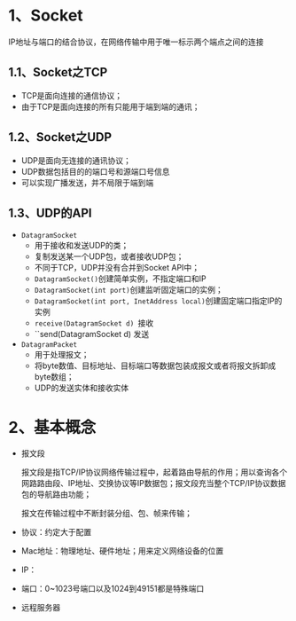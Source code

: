 
# 1、Socket

IP地址与端口的结合协议，在网络传输中用于唯一标示两个端点之间的连接

## 1.1、Socket之TCP

- TCP是面向连接的通信协议；
- 由于TCP是面向连接的所有只能用于端到端的通讯；

## 1.2、Socket之UDP

- UDP是面向无连接的通讯协议；
- UDP数据包括目的的端口号和源端口号信息
- 可以实现广播发送，并不局限于端到端

## 1.3、UDP的API

- `DatagramSocket`
    - 用于接收和发送UDP的类；
    - 复制发送某一个UDP包，或者接收UDP包；
    - 不同于TCP，UDP并没有合并到Socket API中；
    - `DatagramSocket()`创建简单实例，不指定端口和IP
    - `DatagramSocket(int port)`创建监听固定端口的实例；
    - `DatagramSocket(int port, InetAddress local)`创建固定端口指定IP的实例
    - `receive(DatagramSocket d) `接收
    - ``send(DatagramSocket d) 发送
- `DatagramPacket`
    - 用于处理报文；
    - 将byte数值、目标地址、目标端口等数据包装成报文或者将报文拆卸成byte数组；
    - UDP的发送实体和接收实体

# 2、基本概念

- 报文段

    报文段是指TCP/IP协议网络传输过程中，起着路由导航的作用；用以查询各个网路路由段、IP地址、交换协议等IP数据包；报文段充当整个TCP/IP协议数据包的导航路由功能；

    报文在传输过程中不断封装分组、包、帧来传输；

- 协议：约定大于配置
- Mac地址：物理地址、硬件地址；用来定义网络设备的位置
- IP：
- 端口：0~1023号端口以及1024到49151都是特殊端口
- 远程服务器





